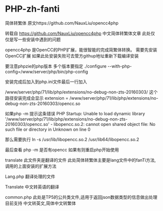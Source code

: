 # PHP-zh-fanti
简体转繁体  原文https://github.com/NauxLiu/opencc4php 


  转载自 https://github.com/NauxLiu/opencc4php  中文简体转繁体文章 此处仅仅是写一些安装中遇到的问题

  opencc4php 是OpenCC的PHP扩展，能很智能的完成简繁体转换。 
  需要先安装OpenCC扩展 如果此处安装失败可去管方githup地址重新下载编译安装

  要注意phpzie的php版本  多个版本要指定 ./configure --with-php-config=/www/server/php/bin/php-config

  安装完成后加入到php.ini文件最后一行加入

  /www/server/php/71/lib/php/extensions/no-debug-non-zts-20160303/ 这个路径安装完成会显示
  extension =  /www/server/php/71/lib/php/extensions/no-debug-non-zts-20160303/opencc.so

  如果php -m 提示这条错误
  PHP Startup: Unable to load dynamic library '/www/server/php/71/lib/php/extensions/no-debug-non-zts-20160303/opencc.so' - libopencc.so.2: cannot open shared object file: No such file or directory in Unknown on line 0

  那么需要执行 ln -s /usr/lib/libopencc.so.2 /usr/lib64/libopencc.so.2
  
  最后查看 php -m 是否有opencc  如果有则重启php开始使用 
  
  
  
  translate 
  此文件夹是翻译的文件 此处简体转繁体主要是lang文件中的fanTi方法,调用的上面安装的扩展方法
  
  Lang.php 
  翻译处理的文件
  
  Translate 
  中文转英语的翻译
  
  
  common.php
  此处是TP5的公共类文件,适用于返回json数据类型的信息做出处理 目前支持 中文转英文,简体中文转繁体

